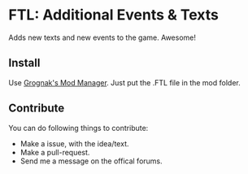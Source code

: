 # FTL: Additional Events & Texts
Adds new texts and new events to the game. Awesome!

## Install
Use [Grognak's Mod Manager](http://www.ftlgame.com/forum/viewtopic.php?f=12&t=2464). Just put the .FTL file in the mod folder.

## Contribute
You can do following things to contribute:
- Make a issue, with the idea/text.
- Make a pull-request.
- Send me a message on the offical forums.